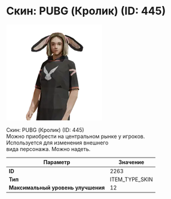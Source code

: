 # Скин: PUBG (Кролик) (ID: 445)

![Item Image](../img/2263.webp?raw=true)

Скин: PUBG (Кролик) (ID: 445)<br>Можно приобрести на центральном рынке у игроков.<br>Используется для изменения внешнего<br>вида персонажа. Можно надеть.


| Параметр | Значение |
|----------|----------|
| **ID** | 2263 |
| **Тип** | ITEM_TYPE_SKIN |
| **Максимальный уровень улучшения** | 12 |

